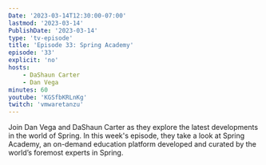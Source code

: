```yaml
---
Date: '2023-03-14T12:30:00-07:00'
lastmod: '2023-03-14'
PublishDate: '2023-03-14'
type: 'tv-episode'
title: 'Episode 33: Spring Academy'
episode: '33'
explicit: 'no'
hosts:
    - DaShaun Carter
    - Dan Vega
minutes: 60
youtube: 'KGSfbKRLnKg'
twitch: 'vmwaretanzu'
---
```


Join Dan Vega and DaShaun Carter as they explore the latest developments in the world of Spring. In this week's episode, they take a look at Spring Academy, an on-demand education platform developed and curated by the world’s foremost experts in Spring.

